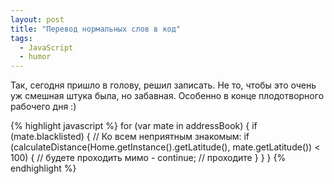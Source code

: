 ```yaml
---
layout: post
title: "Перевод нормальных слов в код"
tags:
  - JavaScript
  - humor
---
```


Так, сегодня пришло в голову, решил записать. Не то, чтобы это очень уж смешная штука была, но забавная. Особенно в конце плодотворного рабочего дня :)

{% highlight javascript %}
for (var mate in addressBook) { 
    if (mate.blacklisted) { // Ко всем неприятным знакомым:
        if (calculateDistance(Home.getInstance().getLatitude(), 
          mate.getLatitude()) < 100) { // будете проходить мимо -
            continue; // проходите
        }
    }
}
{% endhighlight %}
